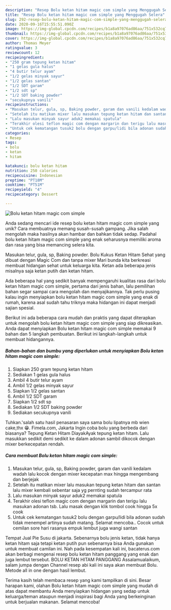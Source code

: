 ```yaml
---
description: "Resep Bolu ketan hitam magic com simple yang Menggugah Selera"
title: "Resep Bolu ketan hitam magic com simple yang Menggugah Selera"
slug: 292-resep-bolu-ketan-hitam-magic-com-simple-yang-menggugah-selera
date: 2020-09-16T15:55:51.090Z
image: https://img-global.cpcdn.com/recipes/b1a8a97076ad86aa/751x532cq70/bolu-ketan-hitam-magic-com-simple-foto-resep-utama.jpg
thumbnail: https://img-global.cpcdn.com/recipes/b1a8a97076ad86aa/751x532cq70/bolu-ketan-hitam-magic-com-simple-foto-resep-utama.jpg
cover: https://img-global.cpcdn.com/recipes/b1a8a97076ad86aa/751x532cq70/bolu-ketan-hitam-magic-com-simple-foto-resep-utama.jpg
author: Thomas Meyer
ratingvalue: 3
reviewcount: 12
recipeingredient:
- "250 gram tepung ketan hitam"
- "1 gelas gula halus"
- "4 butir telur ayam"
- "1/2 gelas minyak sayur"
- "1/2 gelas santan"
- "1/2 SDT garam"
- "1/2 sdt sp"
- "1/2 SDT baking powder"
- "secukupnya vanili"
recipeinstructions:
- "Masukan telur, gula, sp, Baking powder, garam dan vanili kedalam wadah lalu kocok dengan mixer kecepatan max hingga mengembang dan berjejak"
- "Setelah itu matikan mixer lalu masukan tepung ketan hitam dan santan lalu mixer kembali sebentar saja yg pernting sudah tercampur rata"
- "Lalu masukan minyak sayur aduk2 memakai spatula"
- "Terakhir olesi teflon magic com dengan margarin dan terigu lalu masukan adonan tsb. Lalu masak dengan klik tombol cook hingga 5x cook"
- "Untuk cek kematangan tusuk2 bolu dengan garpu/lidi bila adonan sudah tidak menempel artinya sudah matang. Selamat mencoba.. Cocok untuk cemilan sore hari rasanya empuk lembut juga wangi santan"
categories:
- Resep
tags:
- bolu
- ketan
- hitam

katakunci: bolu ketan hitam 
nutrition: 250 calories
recipecuisine: Indonesian
preptime: "PT18M"
cooktime: "PT51M"
recipeyield: "4"
recipecategory: Dessert

---
```



![Bolu ketan hitam magic com simple](https://img-global.cpcdn.com/recipes/b1a8a97076ad86aa/751x532cq70/bolu-ketan-hitam-magic-com-simple-foto-resep-utama.jpg)

Anda sedang mencari ide resep bolu ketan hitam magic com simple yang unik? Cara membuatnya memang susah-susah gampang. Jika salah mengolah maka hasilnya akan hambar dan bahkan tidak sedap. Padahal bolu ketan hitam magic com simple yang enak seharusnya memiliki aroma dan rasa yang bisa memancing selera kita.

Masukan telur, gula, sp, Baking powder. Bolu Kukus Ketan Hitam Sehat yang dibuat dengan Magic Com dan tanpa mixer Mari bunda kita berkreasi membuat hidangan sehat untuk keluarga kita. Ketan ada beberapa jenis misalnya saja ketan putih dan ketan hitam.

Ada beberapa hal yang sedikit banyak mempengaruhi kualitas rasa dari bolu ketan hitam magic com simple, pertama dari jenis bahan, lalu pemilihan bahan segar sampai cara mengolah dan menyajikannya. Tak perlu pusing kalau ingin menyiapkan bolu ketan hitam magic com simple yang enak di rumah, karena asal sudah tahu triknya maka hidangan ini dapat menjadi sajian spesial.


Berikut ini ada beberapa cara mudah dan praktis yang dapat diterapkan untuk mengolah bolu ketan hitam magic com simple yang siap dikreasikan. Anda dapat menyiapkan Bolu ketan hitam magic com simple memakai 9 bahan dan 5 langkah pembuatan. Berikut ini langkah-langkah untuk membuat hidangannya.

<!--inarticleads1-->

##### Bahan-bahan dan bumbu yang diperlukan untuk menyiapkan Bolu ketan hitam magic com simple:

1. Siapkan 250 gram tepung ketan hitam
1. Sediakan 1 gelas gula halus
1. Ambil 4 butir telur ayam
1. Ambil 1/2 gelas minyak sayur
1. Siapkan 1/2 gelas santan
1. Ambil 1/2 SDT garam
1. Siapkan 1/2 sdt sp
1. Sediakan 1/2 SDT baking powder
1. Sediakan secukupnya vanili


Tuhkan.&#39;salah satu hasil penasaran saya sama bolu lipatnya mb wien cake,thx 😁. Fimela.com, Jakarta Ingin coba bolu yang berbeda dari biasanya? Tepung Ketan Hitam DiayakAyak tepung ketan hitam. Lalu masukkan sedikit demi sedikit ke dalam adonan sambil dikocok dengan mixer berkecepatan rendah. 

<!--inarticleads2-->

##### Cara membuat Bolu ketan hitam magic com simple:

1. Masukan telur, gula, sp, Baking powder, garam dan vanili kedalam wadah lalu kocok dengan mixer kecepatan max hingga mengembang dan berjejak
1. Setelah itu matikan mixer lalu masukan tepung ketan hitam dan santan lalu mixer kembali sebentar saja yg pernting sudah tercampur rata
1. Lalu masukan minyak sayur aduk2 memakai spatula
1. Terakhir olesi teflon magic com dengan margarin dan terigu lalu masukan adonan tsb. Lalu masak dengan klik tombol cook hingga 5x cook
1. Untuk cek kematangan tusuk2 bolu dengan garpu/lidi bila adonan sudah tidak menempel artinya sudah matang. Selamat mencoba.. Cocok untuk cemilan sore hari rasanya empuk lembut juga wangi santan


Tempat Jual Pie Susu di jakarta. Sebenarnya bolu jenis ketan, tidak hanya ketan hitam saja tetapi ketan putih pun sebenarnya bisa Anda gunakan untuk membuat camilan ini. Nah pada kesempatan kali ini, bacaterus.com akan berbagi mengenai resep bolu ketan hitam panggang yang enak dan juga lembut tersebut. BOLU KETAN HITAM PANGGANG Assalamualaikum, salam jumpa dengan Channel resep abi kali ini saya akan membuat Bolu. Metode all in one dengan hasil lembut. 

Terima kasih telah membaca resep yang kami tampilkan di sini. Besar harapan kami, olahan Bolu ketan hitam magic com simple yang mudah di atas dapat membantu Anda menyiapkan hidangan yang sedap untuk keluarga/teman ataupun menjadi inspirasi bagi Anda yang berkeinginan untuk berjualan makanan. Selamat mencoba!
